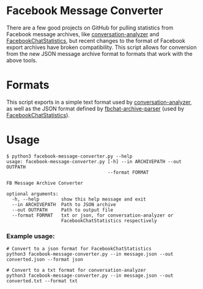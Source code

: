 # Facebook Message Converter
There are a few good projects on GitHub for pulling statistics from Facebook message archives, like [conversation-analyzer](https://github.com/5agado/conversation-analyzer) and [FacebookChatStatistics](https://github.com/davidkrantz/FacebookChatStatistics), but recent changes to the format of Facebook export archives have broken compatibility. This script allows for conversion from the new JSON message archive format to formats that work with the above tools.

# Formats
This script exports in a simple text format used by [conversation-analyzer](https://github.com/5agado/conversation-analyzer), as well as the JSON format defined by [fbchat-archive-parser](https://github.com/ownaginatious/fbchat-archive-parser) (used by [FacebookChatStatistics](https://github.com/davidkrantz/FacebookChatStatistics)).

# Usage
```
$ python3 facebook-message-converter.py --help
usage: facebook-message-converter.py [-h] --in ARCHIVEPATH --out OUTPATH
                                     --format FORMAT

FB Message Archive Converter

optional arguments:
  -h, --help        show this help message and exit
  --in ARCHIVEPATH  Path to JSON archive
  --out OUTPATH     Path to output file
  --format FORMAT   txt or json, for conversation-analyzer or
                    FacebookChatStatistics respectively
```

### Example usage:
```
# Convert to a json format for FacebookChatStatistics
python3 facebook-message-converter.py --in message.json --out converted.json --format json
```

```
# Convert to a txt format for conversation-analyzer
python3 facebook-message-converter.py --in message.json --out converted.txt --format txt
```
